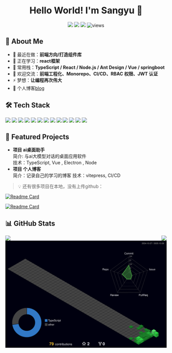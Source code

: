 <h1 align="center">Hello World! I'm Sangyu 👋</h1>
<p align="center">
  <a href="https://github.com/<your-username>"><img src="https://img.shields.io/badge/GitHub-181717?logo=github&logoColor=white" /></a>
  <a href="https://www.linkedin.com/in/<your-handle>/"><img src="https://img.shields.io/badge/LinkedIn-0A66C2?logo=linkedin&logoColor=white" /></a>
  <a href="mailto:2249736997@qq.com>"><img src="https://img.shields.io/badge/Email-D14836?logo=gmail&logoColor=white" /></a>
  <img src="https://komarev.com/ghpvc/?username=phellinus&label=Profile%20views&color=0e75b6&style=flat" alt="views" />
</p>

## 🧭 About Me
- 🔭 最近在做：**前端方向/打造组件库**
- 🌱 正在学习：**react框架**
- 🧰 常用栈：**TypeScript / React / Node.js / Ant Design / Vue / springboot**
- 💬 欢迎交流：**前端工程化、Monorepo、CI/CD、RBAC 权限、JWT 认证**
- ⚡ 梦想：**让编程再次伟大**
- 👯 个人博客[blog](https://www.sangyu.asia/)

## 🛠 Tech Stack
<p>
  <!-- Languages -->
  <img src="https://img.shields.io/badge/TypeScript-3178C6?logo=typescript&logoColor=white" />
  <img src="https://img.shields.io/badge/JavaScript-F7DF1E?logo=javascript&logoColor=black" />
  <img src="https://img.shields.io/badge/Node.js-339933?logo=node.js&logoColor=white" />
  <!-- Frontend -->
  <img src="https://img.shields.io/badge/React-20232a?logo=react&logoColor=61DAFB" />
  <img src="https://img.shields.io/badge/Vite-646CFF?logo=vite&logoColor=white" />
  <img src="https://img.shields.io/badge/Ant%20Design-0170FE?logo=antdesign&logoColor=white" />
  <img src="https://img.shields.io/badge/Tailwind-06B6D4?logo=tailwindcss&logoColor=white" />
  <!-- Tooling -->
  <img src="https://img.shields.io/badge/ESLint-4B32C3?logo=eslint&logoColor=white" />
  <img src="https://img.shields.io/badge/Prettier-F7B93E?logo=prettier&logoColor=black" />
  <img src="https://img.shields.io/badge/Vue.js-4FC08D?logo=vue.js&logoColor=white" />
  <img src="https://img.shields.io/badge/Spring%20Boot-6DB33F?logo=springboot&logoColor=white" />
  <img src="https://img.shields.io/badge/Element%20UI-409EFF?logo=element&logoColor=white" />
  <img src="https://img.shields.io/badge/Electron-47848F?logo=electron&logoColor=white" />
</p>

## 🚀 Featured Projects
- **项目 ai桌面助手**  
  简介: 与ai大模型对话的桌面应用软件   
  技术：TypeScript, Vue , Electron , Node  
- **项目 个人博客**  
  简介：记录自己的学习的博客
  技术：vitepress, CI/CD  

> 💡 还有很多项目在本地，没有上传github：

[![Readme Card](https://github-readme-stats.vercel.app/api/pin/?username=phellinus&repo=NovaPanel)](https://github.com/phellinus/NovaPanel)

[![Readme Card](https://github-readme-stats.vercel.app/api/pin/?username=phellinus&repo=react-template)](https://github.com/phellinus/react-template)


## 📊 GitHub Stats
<!--状态展示：-->
<img align="left"  src="https://github-readme-stats.vercel.app/api?username=phellinus&show_icons=true&theme=tokyonight"/>

<!--语言使用统计：-->
<img align="right"  src="https://github-readme-stats.vercel.app/api/top-langs/?username=phellinus&theme=radical&layout=compact"  />

![Personal 3D Metrics](./profile-3d-contrib/profile-night-green.svg)
